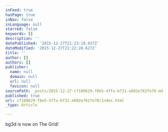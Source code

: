 ```yaml
---
inFeed: true
hasPage: true
inNav: false
inLanguage: null
starred: false
keywords: []
description: ''
datePublished: '2015-12-27T21:23:19.937Z'
dateModified: '2015-12-27T21:22:28.627Z'
title: ''
author: []
authors: []
publisher:
  name: null
  domain: null
  url: null
  favicon: null
sourcePath: _posts/2015-12-27-cf180629-f8e5-47fa-bf31-e602e762fe70.md
published: true
url: cf180629-f8e5-47fa-bf31-e602e762fe70/index.html
_type: Article

---
```

bg3d is now on The Grid!